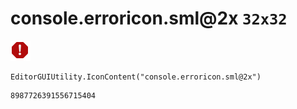 # console.erroricon.sml@2x `32x32`
<img src="/img/console.erroricon.sml@2x.png" width=32 height=32>

``` CSharp
EditorGUIUtility.IconContent("console.erroricon.sml@2x")
```
```
8987726391556715404
```
